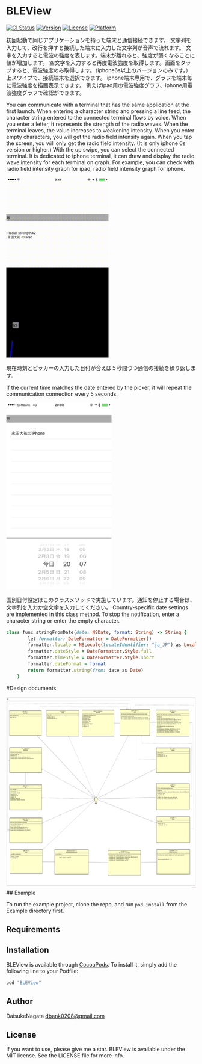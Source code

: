 # BLEView

[![CI Status](http://img.shields.io/travis/永田大祐/BLEView.svg?style=flat)](https://travis-ci.org/永田大祐/BLEView)
[![Version](https://img.shields.io/cocoapods/v/BLEView.svg?style=flat)](http://cocoapods.org/pods/BLEView)
[![License](https://img.shields.io/cocoapods/l/BLEView.svg?style=flat)](http://cocoapods.org/pods/BLEView)
[![Platform](https://img.shields.io/cocoapods/p/BLEView.svg?style=flat)](http://cocoapods.org/pods/BLEView)

初回起動で同じアプリケーションを持った端末と通信接続できます。
文字列を入力して、改行を押すと接続した端末に入力した文字列が音声で流れます。
文字を入力すると電波の強度を表します。端末が離れると、強度が弱くなることに値が増加します。
空文字を入力すると再度電波強度を取得します。画面をタップすると、電波強度のみ取得します。（iphone6s以上のバージョンのみです。）
上スワイプで、接続端末を選択できます。
iphone端末専用で、グラフを端末毎に電波強度を描画表示できます。
例えばipad用の電波強度グラフ、iphone用電波強度グラフで確認ができます。


You can communicate with a terminal that has the same application at the first launch.
When entering a character string and pressing a line feed, the character string entered to the connected terminal flows by voice.
When you enter a letter, it represents the strength of the radio waves. When the terminal leaves, the value increases to weakening intensity.
When you enter empty characters, you will get the radio field intensity again. When you tap the screen, you will only get the radio field intensity. (It is only iphone 6s version or higher.)
With the up swipe, you can select the connected terminal.
It is dedicated to iphone terminal, it can draw and display the radio wave intensity for each terminal on graph.
For example, you can check with radio field intensity graph for ipad, radio field intensity graph for iphone.


![](https://github.com/daisukenagata/BLEView/blob/master/BLE_Movie.gif?raw=true)

現在時刻とピッカーの入力した日付が合えば５秒間づつ通信の接続を繰り返します。

If the current time matches the date entered by the picker, it will repeat the communication connection every 5 seconds.

<img src="https://github.com/daisukenagata/BLEView/blob/master/Alarm.png?raw=true" width="280px">

国別日付設定はこのクラスメソッドで実施しています。通知を停止する場合は、文字列を入力か空文字を入力してください。
Country-specific date settings are implemented in this class method. To stop the notification, enter a character string or enter the empty character.

```ruby
class func stringFromDate(date: NSDate, format: String) -> String {
        let formatter: DateFormatter = DateFormatter()
        formatter.locale = NSLocale(localeIdentifier: "ja_JP") as Locale!
        formatter.dateStyle = DateFormatter.Style.full
        formatter.timeStyle = DateFormatter.Style.short
        formatter.dateFormat = format
        return formatter.string(from: date as Date)
    }
```

#Design documents

<img src="https://github.com/daisukenagata/BLEView/blob/master/Example/BLEViewClass_設計書.png?raw=true" width="1020px" height="510px">
## Example

To run the example project, clone the repo, and run `pod install` from the Example directory first.

## Requirements

## Installation

BLEView is available through [CocoaPods](http://cocoapods.org). To install
it, simply add the following line to your Podfile:

```ruby
pod "BLEView"
```

## Author

DaisukeNagata dbank0208@gmail.com

## License
If you want to use, please give me a star.
BLEView is available under the MIT license. See the LICENSE file for more info.

